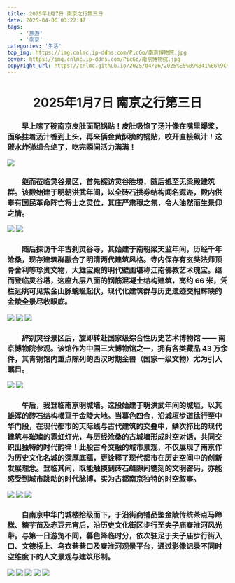 ```yaml
---
title: 2025年1月7日 南京之行第三日
date: 2025-04-06 03:22:47
tags: 
    - '旅游'
    - '南京'
categories: '生活'
top_img: https://img.cnlmc.ip-ddns.com/PicGo/南京博物院.jpg
cover: https://img.cnlmc.ip-ddns.com/PicGo/南京博物院.jpg
copyright_url: https://cnlmc.github.io/2025/04/06/2025%E5%B9%B41%E6%9C%885%E6%97%A5%E5%8D%97%E4%BA%AC%E4%B9%8B%E8%A1%8C%E7%AC%AC%E4%B8%89%E6%97%A5/
---
```

# <div align="center">2025年1月7日 南京之行第三日</div>
### &emsp;&emsp;早上嗦了碗南京皮肚面配锅贴！皮肚吸饱了汤汁像在嘴里爆浆，面条挂着汤汁香到上头，再来俩金黄酥脆的锅贴，咬开直接飙汁！这碳水炸弹组合绝了，吃完瞬间活力满满！
![](https://img.cnlmc.ip-ddns.com/PicGo/南京皮肚面、锅贴.jpg)

### &emsp;&emsp;继而莅临灵谷景区，首先探访灵谷胜境，随后抵至无梁殿建筑群。该殿始建于明朝洪武年间，以全砖石拱券结构闻名遐迩，殿内供奉有国民革命阵亡将士之灵位，其庄严肃穆之氛，令人油然而生景仰之情。
![](https://img.cnlmc.ip-ddns.com/PicGo/南京灵谷胜境.jpg)
![](https://img.cnlmc.ip-ddns.com/PicGo/南京无梁殿.jpg)

### &emsp;&emsp;随后探访千年古刹灵谷寺，其始建于南朝梁天监年间，历经千年沧桑，现存建筑群融合了明清两代建筑风格。寺内保存有玄奘法师顶骨舍利等珍贵文物，大雄宝殿的明代壁画堪称江南佛教艺术瑰宝。继而登临灵谷塔，这座九层八面的钢筋混凝土结构建筑，高约 66 米，凭栏远眺可见紫金山脉蜿蜒起伏，现代化建筑群与历史遗迹交相辉映的金陵全景尽收眼底。
![](https://img.cnlmc.ip-ddns.com/PicGo/南京灵谷寺.jpg)
![](https://img.cnlmc.ip-ddns.com/PicGo/南京灵谷塔上.jpg)
![](https://img.cnlmc.ip-ddns.com/PicGo/南京灵谷塔.jpg)

### &emsp;&emsp;辞别灵谷景区后，旋即转赴国家级综合性历史艺术博物馆 —— 南京博物院参观。该馆作为中国三大博物馆之一，拥有各类藏品 43 万余件，其青铜馆内重点陈列的西汉时期金兽（国家一级文物）尤为引人瞩目。
![](https://img.cnlmc.ip-ddns.com/PicGo/南京博物院.jpg)
![](https://img.cnlmc.ip-ddns.com/PicGo/南京博物院镇馆之宝.jpg)

### &emsp;&emsp;午后，我登临南京明城墙。这段始建于明洪武年间的城垣，以其雄浑的砖石结构横亘于金陵大地。当暮色四合，沿城垣步道徐行至中华门段，在现代都市的天际线与古代建筑的交叠中，鳞次栉比的现代建筑与璀璨的霓虹灯光，与历经沧桑的古城墙形成时空对话，共同交织出独特的时代韵律！此般古今交融的城市景观，不仅展现了南京作为历史文化名城的深厚底蕴，更诠释了现代都市在历史空间中的创新发展理念。登临其间，既能触摸到砖石缝隙间镌刻的文明密码，亦能感受到城市跳动的时代脉搏，实为古都南京独特的时空叙事。
![](https://img.cnlmc.ip-ddns.com/PicGo/南京古城墙俯瞰.jpg)
![](https://img.cnlmc.ip-ddns.com/PicGo/南京古城墙上.jpg)
![](https://img.cnlmc.ip-ddns.com/PicGo/南京中华门夜景.jpg)

### &emsp;&emsp;自南京中华门城楼拾级而下，于沿街商铺品鉴金陵传统茶点马蹄糕、糖芋苗及赤豆元宵后，沿历史文化街区步行至夫子庙秦淮河风光带。与第一日游览不同，暮色降临时分，依次驻足于夫子庙步行街入口、文德桥上、乌衣巷巷口及秦淮河观景平台，通过影像记录不同时空维度下的人文景观与建筑形制。
![](https://img.cnlmc.ip-ddns.com/PicGo/南京马蹄糕、糖芋苗、赤豆元宵.jpg)
![](https://img.cnlmc.ip-ddns.com/PicGo/南京夫子庙步行街门口.jpg)
![](https://img.cnlmc.ip-ddns.com/PicGo/南京文德桥.jpg)
![](https://img.cnlmc.ip-ddns.com/PicGo/南京乌衣巷晚上.jpg)
![](https://img.cnlmc.ip-ddns.com/PicGo/南京秦淮河旁.jpg)


